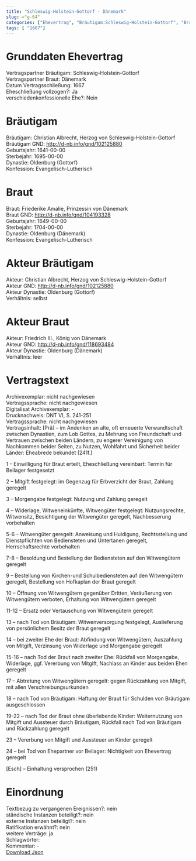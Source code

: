 ```yaml
---
title: "Schleswig-Holstein-Gottorf - Dänemark"
slug: ="g-64"
categories: ["Ehevertrag", "Bräutigam:Schleswig-Holstein-Gottorf", "Braut: Dänemark", "Eheschließung vollzogen?:Ja", "verschiedenkonfessionelle Ehe?:Nein", "Dynastie Bräutigam:Oldenburg (Gottorf)", "Akteur Bräutigam:Christian Albrecht, Herzog von Schleswig-Holstein-Gottorf", "Akteur Braut:Friedrich III., König von Dänemark", "Textbezug?:nein", "Ständisch?:nein", "Ratifikation?:nein", "Sonstiges?:ja", "Bräutigam:Schleswig-Holstein-Gottorf", "Braut: Dänemark"]
tags: [ "1667"]
---
```

<!--more-->

# Grunddaten Ehevertrag

Vertragspartner Bräutigam: Schleswig-Holstein-Gottorf<br>
Vertragspartner Braut: Dänemark<br>
Datum Vertragsschließung: 1667<br>
Eheschließung vollzogen?: Ja<br>
verschiedenkonfessionelle Ehe?: Nein<br>
# Bräutigam

Bräutigam: Christian Albrecht, Herzog von Schleswig-Holstein-Gottorf<br>
Bräutigam GND: http://d-nb.info/gnd/102125880<br>
Geburtsjahr: 1641-00-00<br>
Sterbejahr: 1695-00-00<br>
Dynastie: Oldenburg (Gottorf)<br>
Konfession: Evangelisch-Lutherisch<br>
# Braut

Braut: Friederike Amalie, Prinzessin von Dänemark<br>
Braut GND: http://d-nb.info/gnd/104193328<br>
Geburtsjahr: 1649-00-00<br>
Sterbejahr: 1704-00-00<br>
Dynastie: Oldenburg (Dänemark)<br>
Konfession: Evangelisch-Lutherisch<br>
# Akteur Bräutigam

Akteur: Christian Albrecht, Herzog von Schleswig-Holstein-Gottorf<br>
Akteur GND: http://d-nb.info/gnd/102125880<br>
Akteur Dynastie: Oldenburg (Gottorf)<br>
Verhältnis: selbst<br>
# Akteur Braut

Akteur: Friedrich III., König von Dänemark<br>
Akteur GND: http://d-nb.info/gnd/118693484<br>
Akteur Dynastie: Oldenburg (Dänemark)<br>
Verhältnis: leer<br>
# Vertragstext

Archivexemplar: nicht nachgewiesen<br>
Vertragssprache: nicht nachgewiesen<br>
Digitalisat Archivexemplar: -<br>
Drucknachweis: DNT VI, S. 241-251<br>
Vertragssprache: nicht nachgewiesen<br>
Vertragsinhalt: [Prä] – im Andenken an alte, oft erneuerte Verwandtschaft zwischen Dynastien, zum Lob Gottes, zu Mehrung von Freundschaft und Vertrauen zwischen beiden Ländern, zu engerer Vereinigung von Nachkommen beider Seiten, zu Nutzen, Wohlfahrt und Sicherheit beider Länder: Eheabrede bekundet (241f.)

1 – Einwilligung für Braut erteilt, Eheschließung vereinbart: Termin für Beilager festgesetzt

2 – Mitgift festgelegt: im Gegenzug für Erbverzicht der Braut, Zahlung geregelt

3 – Morgengabe festgelegt: Nutzung und Zahlung geregelt

4 – Widerlage, Witweneinkünfte, Witwengüter festgelegt: Nutzungsrechte, Witwensitz, Besichtigung der Witwengüter geregelt, Nachbesserung vorbehalten

5-6 – Witwengüter geregelt: Anweisung und Huldigung, Rechtsstellung und Dienstpflichten von Bediensteten und Untertanen geregelt, Herrschaftsrechte vorbehalten

7-8 – Besoldung und Bestellung der Bediensteten auf den Witwengütern geregelt

9 – Bestellung von Kirchen-und Schulbediensteten auf den Witwengütern geregelt, Bestellung von Hofkaplan der Braut geregelt

10 – Öffnung von Witwengütern gegenüber Dritten, Veräußerung von Witwengütern verboten, Erhaltung von Witwengütern geregelt

11-12 – Ersatz oder Vertauschung von Witwengütern geregelt

13 – nach Tod von Bräutigam: Witwenversorgung festgelegt, Auslieferung von persönlichem Besitz der Braut geregelt

14 – bei zweiter Ehe der Braut: Abfindung von Witwengütern, Auszahlung von Mitgift, Verzinsung von Widerlage und Morgengabe geregelt

15-16 – nach Tod der Braut nach zweiter Ehe: Rückfall von Morgengabe, Widerlage, ggf. Vererbung von Mitgift, Nachlass an Kinder aus beiden Ehen geregelt

17 – Abtretung von Witwengütern geregelt: gegen Rückzahlung von Mitgift, mit allen Verschreibungsurkunden

18 – nach Tod von Bräutigam: Haftung der Braut für Schulden von Bräutigam ausgeschlossen

19-22 – nach Tod der Braut ohne überlebende Kinder: Weiternutzung von Mitgift und Aussteuer durch Bräutigam, Rückfall nach Tod von Bräutigam und Rückzahlung geregelt

23 – Vererbung von Mitgift und Aussteuer an Kinder geregelt

24 – bei Tod von Ehepartner vor Beilager: Nichtigkeit von Ehevertrag geregelt

[Esch] – Einhaltung versprochen (251)
<br>
# Einordnung

Textbezug zu vergangenen Ereignissen?: nein<br>
ständische Instanzen beteiligt?: nein<br>
externe Instanzen beteiligt?: nein<br>
Ratifikation erwähnt?: nein<br>
weitere Verträge: ja<br>
Schlagwörter: <br>
Kommentar: -<br>
[Download Json](/vertraege/vertrag-64.json)